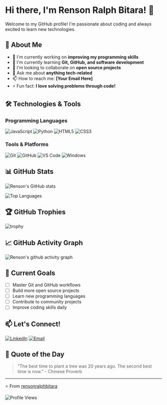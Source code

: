 # Hi there, I'm Renson Ralph Bitara! 👋

Welcome to my GitHub profile! I'm passionate about coding and always excited to learn new technologies.

## 🚀 About Me

- 🔭 I'm currently working on **improving my programming skills**
- 🌱 I'm currently learning **Git, GitHub, and software development**
- 👯 I'm looking to collaborate on **open source projects**
- 💬 Ask me about **anything tech-related**
- 📫 How to reach me: **[Your Email Here]**
- ⚡ Fun fact: **I love solving problems through code!**

## 🛠️ Technologies & Tools

### Programming Languages
![JavaScript](https://img.shields.io/badge/-JavaScript-F7DF1E?style=flat-square&logo=JavaScript&logoColor=black)
![Python](https://img.shields.io/badge/-Python-3776AB?style=flat-square&logo=Python&logoColor=white)
![HTML5](https://img.shields.io/badge/-HTML5-E34F26?style=flat-square&logo=HTML5&logoColor=white)
![CSS3](https://img.shields.io/badge/-CSS3-1572B6?style=flat-square&logo=CSS3&logoColor=white)

### Tools & Platforms
![Git](https://img.shields.io/badge/-Git-F05032?style=flat-square&logo=Git&logoColor=white)
![GitHub](https://img.shields.io/badge/-GitHub-181717?style=flat-square&logo=GitHub&logoColor=white)
![VS Code](https://img.shields.io/badge/-VS%20Code-007ACC?style=flat-square&logo=Visual-Studio-Code&logoColor=white)
![Windows](https://img.shields.io/badge/-Windows-0078D6?style=flat-square&logo=Windows&logoColor=white)

## 📊 GitHub Stats

![Renson's GitHub stats](https://github-readme-stats.vercel.app/api?username=rensonralphbitara&show_icons=true&theme=radical)

![Top Languages](https://github-readme-stats.vercel.app/api/top-langs/?username=rensonralphbitara&layout=compact&theme=radical)

## 🏆 GitHub Trophies

![trophy](https://github-profile-trophy.vercel.app/?username=rensonralphbitara&theme=radical&no-frame=false&no-bg=true&margin-w=4)

## 📈 GitHub Activity Graph

![Renson's github activity graph](https://github-readme-activity-graph.vercel.app/graph?username=rensonralphbitara&theme=radical)

## 🎯 Current Goals

- [ ] Master Git and GitHub workflows
- [ ] Build more open source projects
- [ ] Learn new programming languages
- [ ] Contribute to community projects
- [ ] Improve coding skills daily

## 📫 Let's Connect!

[![LinkedIn](https://img.shields.io/badge/-LinkedIn-0077B5?style=flat-square&logo=LinkedIn&logoColor=white)](https://www.linkedin.com/in/renson-ralph-bitara/)
[![Email](https://img.shields.io/badge/-Email-D14836?style=flat-square&logo=Gmail&logoColor=white)](mailto:rensonralphbitara@gmail.com)

## 💭 Quote of the Day

> "The best time to plant a tree was 20 years ago. The second best time is now." - Chinese Proverb

---

⭐️ From [rensonralphbitara](https://github.com/rensonralphbitara)

![Profile Views](https://komarev.com/ghpvc/?username=rensonralphbitara&color=brightgreen)
